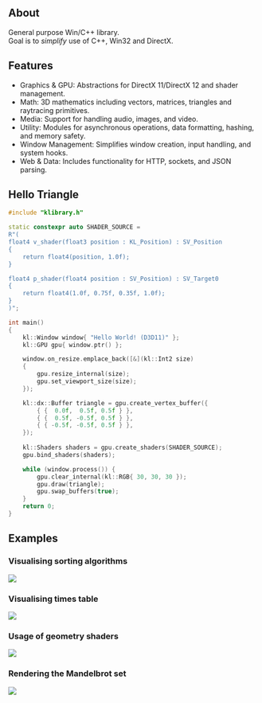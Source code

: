 ## About
General purpose Win/C++ library.  
Goal is to *simplify* use of C++, Win32 and DirectX.

## Features
- Graphics & GPU: Abstractions for DirectX 11/DirectX 12 and shader management.  
- Math: 3D mathematics including vectors, matrices, triangles and raytracing primitives.  
- Media: Support for handling audio, images, and video.  
- Utility: Modules for asynchronous operations, data formatting, hashing, and memory safety.  
- Window Management: Simplifies window creation, input handling, and system hooks.  
- Web & Data: Includes functionality for HTTP, sockets, and JSON parsing.  

## Hello Triangle
```cpp
#include "klibrary.h"

static constexpr auto SHADER_SOURCE =
R"(
float4 v_shader(float3 position : KL_Position) : SV_Position
{
    return float4(position, 1.0f);
}

float4 p_shader(float4 position : SV_Position) : SV_Target0
{
    return float4(1.0f, 0.75f, 0.35f, 1.0f);
}
)";

int main()
{
    kl::Window window{ "Hello World! (D3D11)" };
    kl::GPU gpu{ window.ptr() };

    window.on_resize.emplace_back([&](kl::Int2 size)
    {
        gpu.resize_internal(size);
        gpu.set_viewport_size(size);
    });

    kl::dx::Buffer triangle = gpu.create_vertex_buffer({
        { {  0.0f,  0.5f, 0.5f } },
        { {  0.5f, -0.5f, 0.5f } },
        { { -0.5f, -0.5f, 0.5f } },
    });
    
    kl::Shaders shaders = gpu.create_shaders(SHADER_SOURCE);
    gpu.bind_shaders(shaders);

    while (window.process()) {
        gpu.clear_internal(kl::RGB{ 30, 30, 30 });
        gpu.draw(triangle);
        gpu.swap_buffers(true);
    }
    return 0;
}
```

## Examples
### Visualising sorting algorithms  
![](examples/screens/visual_sort.png)

### Visualising times table  
![](examples/screens/times_table.png)

### Usage of geometry shaders  
![](examples/screens/geometry_shaders.png)

### Rendering the Mandelbrot set  
![](examples/screens/mandelbrot.png)
